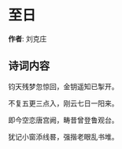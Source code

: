 # 至日

**作者**: 刘克庄

## 诗词内容

钧天残梦忽惊回，金钥遥知已掣开。

不复五更三点入，刚云七日一阳来。

即今空恋唐宫阙，畴昔曾登鲁观台。

犹记小窗添线晷，强揩老眼乱书堆。

